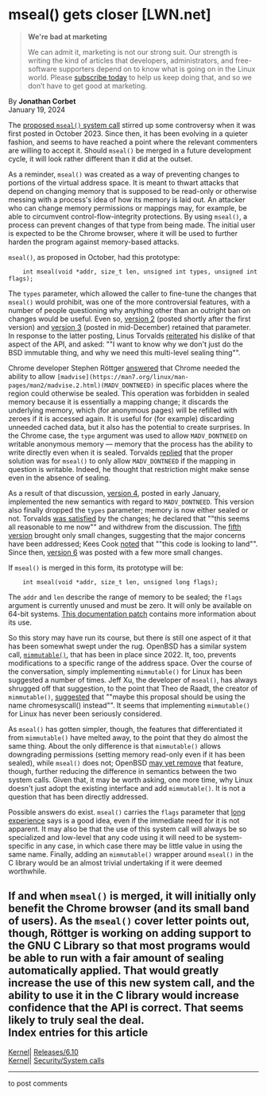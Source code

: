 # mseal() gets closer [LWN.net]

> **We're bad at marketing**
> 
> We can admit it, marketing is not our strong suit. Our strength is writing the kind of articles that developers, administrators, and free-software supporters depend on to know what is going on in the Linux world. Please [subscribe today](/Promo/nsn-bad/subscribe) to help us keep doing that, and so we don’t have to get good at marketing. 

By **Jonathan Corbet**  
January 19, 2024 

The [proposed `mseal()` system call](/Articles/948129/) stirred up some controversy when it was first posted in October 2023. Since then, it has been evolving in a quieter fashion, and seems to have reached a point where the relevant commenters are willing to accept it. Should `mseal()` be merged in a future development cycle, it will look rather different than it did at the outset. 

As a reminder, `mseal()` was created as a way of preventing changes to portions of the virtual address space. It is meant to thwart attacks that depend on changing memory that is supposed to be read-only or otherwise messing with a process's idea of how its memory is laid out. An attacker who can change memory permissions or mappings may, for example, be able to circumvent control-flow-integrity protections. By using `mseal()`, a process can prevent changes of that type from being made. The initial user is expected to be the Chrome browser, where it will be used to further harden the program against memory-based attacks. 

`mseal()`, as proposed in October, had this prototype: 
    
    
        int mseal(void *addr, size_t len, unsigned int types, unsigned int flags);
    

The `types` parameter, which allowed the caller to fine-tune the changes that `mseal()` would prohibit, was one of the more controversial features, with a number of people questioning why anything other than an outright ban on changes would be useful. Even so, [version 2](/ml/linux-mm/20231017090815.1067790-1-jeffxu@chromium.org/) (posted shortly after the first version) and [version 3](/ml/linux-kernel/20231212231706.2680890-1-jeffxu@chromium.org/) (posted in mid-December) retained that parameter. In response to the latter posting, Linus Torvalds [reiterated](/ml/linux-kernel/CAHk-=wgn02cpoFEDQGgS+5BUqA2z-=Ks9+PNd-pEJy8h+NOs5g@mail.gmail.com/) his dislike of that aspect of the API, and asked: ""I want to know why we don't just do the BSD immutable thing, and why we need this multi-level sealing thing"". 

Chrome developer Stephen Röttger [answered](/ml/linux-kernel/CAEAAPHZpYXHNPdca+xfj77bwYaL6PY-c_oQ54r+=wtJa6_hmCA@mail.gmail.com/) that Chrome needed the ability to allow `[madvise](https://man7.org/linux/man-pages/man2/madvise.2.html)(MADV_DONTNEED)` in specific places where the region could otherwise be sealed. This operation was forbidden in sealed memory because it is essentially a mapping change; it discards the underlying memory, which (for anonymous pages) will be refilled with zeroes if it is accessed again. It is useful for (for example) discarding unneeded cached data, but it also has the potential to create surprises. In the Chrome case, the `type` argument was used to allow `MADV_DONTNEED` on writable anonymous memory — memory that the process has the ability to write directly even when it is sealed. Torvalds [replied](/ml/linux-kernel/CAHk-=wiVhHmnXviy1xqStLRozC4ziSugTk=1JOc8ORWd2_0h7g@mail.gmail.com/) that the proper solution was for `mseal()` to only allow `MADV_DONTNEED` if the mapping in question is writable. Indeed, he thought that restriction might make sense even in the absence of sealing. 

As a result of that discussion, [version 4](/ml/linux-kernel/20240104185138.169307-1-jeffxu@chromium.org/), posted in early January, implemented the new semantics with regard to `MADV_DONTNEED`. This version also finally dropped the `types` parameter; memory is now either sealed or not. Torvalds [was satisfied](/ml/linux-kernel/CAHk-=wiy0nHG9+3rXzQa=W8gM8F6-MhsHrs_ZqWaHtjmPK4=FA@mail.gmail.com/) by the changes; he declared that ""this seems all reasonable to me now"" and withdrew from the discussion. The [fifth version](/ml/linux-mm/20240109154547.1839886-1-jeffxu@chromium.org/) brought only small changes, suggesting that the major concerns have been addressed; Kees Cook [noted](/ml/linux-mm/202401091144.2C203AA7@keescook/) that ""this code is looking to land"". Since then, [version 6](/ml/linux-mm/20240111234142.2944934-1-jeffxu@chromium.org/) was posted with a few more small changes. 

If `mseal()` is merged in this form, its prototype will be: 
    
    
        int mseal(void *addr, size_t len, unsigned long flags);
    

The `addr` and `len` describe the range of memory to be sealed; the `flags` argument is currently unused and must be zero. It will only be available on 64-bit systems. [This documentation patch](/ml/linux-mm/20240111234142.2944934-5-jeffxu@chromium.org/) contains more information about its use. 

So this story may have run its course, but there is still one aspect of it that has been somewhat swept under the rug. OpenBSD has a similar system call, [`mimmutable()`](/Articles/915640/), that has been in place since 2022. It, too, prevents modifications to a specific range of the address space. Over the course of the conversation, simply implementing `mimmutable()` for Linux has been suggested a number of times. Jeff Xu, the developer of `mseal()`, has always shrugged off that suggestion, to the point that Theo de Raadt, the creator of `mimmutable()`, [suggested](/ml/linux-kernel/56221.1702566263@cvs.openbsd.org/) that ""maybe this proposal should be using the name chromesyscall() instead"". It seems that implementing `mimmutable()` for Linux has never been seriously considered. 

As `mseal()` has gotten simpler, though, the features that differentiated it from `mimmutable()` have melted away, to the point that they do almost the same thing. About the only difference is that `mimmutable()` allows downgrading permissions (setting memory read-only even if it has been sealed), while `mseal()` does not; OpenBSD [may yet remove](/ml/linux-kernel/58421.1702516178@cvs.openbsd.org/) that feature, though, further reducing the difference in semantics between the two system calls. Given that, it may be worth asking, one more time, why Linux doesn't just adopt the existing interface and add `mimmutable()`. It is not a question that has been directly addressed. 

Possible answers do exist. `mseal()` carries the `flags` parameter that [long experience](/Articles/585415/) says is a good idea, even if the immediate need for it is not apparent. It may also be that the use of this system call will always be so specialized and low-level that any code using it will need to be system-specific in any case, in which case there may be little value in using the same name. Finally, adding an `mimmutable()` wrapper around `mseal()` in the C library would be an almost trivial undertaking if it were deemed worthwhile. 

If and when `mseal()` is merged, it will initially only benefit the Chrome browser (and its small band of users). As the `mseal()` cover letter points out, though, Röttger is working on adding support to the GNU C Library so that most programs would be able to run with a fair amount of sealing automatically applied. That would greatly increase the use of this new system call, and the ability to use it in the C library would increase confidence that the API is correct. That seems likely to truly seal the deal.  
Index entries for this article  
---  
[Kernel](/Kernel/Index)| [Releases/6.10](/Kernel/Index#Releases-6.10)  
[Kernel](/Kernel/Index)| [Security/System calls](/Kernel/Index#Security-System_calls)  
  


* * *

to post comments 
